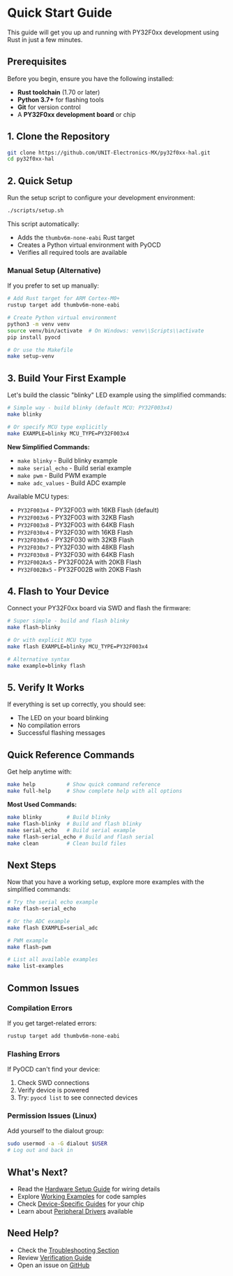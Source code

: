 # Quick Start Guide

This guide will get you up and running with PY32F0xx development using Rust in just a few minutes.

## Prerequisites

Before you begin, ensure you have the following installed:

- **Rust toolchain** (1.70 or later)
- **Python 3.7+** for flashing tools
- **Git** for version control
- A **PY32F0xx development board** or chip

## 1. Clone the Repository

```bash
git clone https://github.com/UNIT-Electronics-MX/py32f0xx-hal.git
cd py32f0xx-hal
```

## 2. Quick Setup

Run the setup script to configure your development environment:

```bash
./scripts/setup.sh
```

This script automatically:
- Adds the `thumbv6m-none-eabi` Rust target
- Creates a Python virtual environment with PyOCD
- Verifies all required tools are available

### Manual Setup (Alternative)

If you prefer to set up manually:

```bash
# Add Rust target for ARM Cortex-M0+
rustup target add thumbv6m-none-eabi

# Create Python virtual environment
python3 -m venv venv
source venv/bin/activate  # On Windows: venv\\Scripts\\activate
pip install pyocd

# Or use the Makefile
make setup-venv
```

## 3. Build Your First Example

Let's build the classic "blinky" LED example using the simplified commands:

```bash
# Simple way - build blinky (default MCU: PY32F003x4)
make blinky

# Or specify MCU type explicitly
make EXAMPLE=blinky MCU_TYPE=PY32F003x4
```

**New Simplified Commands:**
- `make blinky` - Build blinky example
- `make serial_echo` - Build serial example
- `make pwm` - Build PWM example
- `make adc_values` - Build ADC example

Available MCU types:
- `PY32F003x4` - PY32F003 with 16KB Flash (default)
- `PY32F003x6` - PY32F003 with 32KB Flash
- `PY32F003x8` - PY32F003 with 64KB Flash
- `PY32F030x4` - PY32F030 with 16KB Flash
- `PY32F030x6` - PY32F030 with 32KB Flash
- `PY32F030x7` - PY32F030 with 48KB Flash  
- `PY32F030x8` - PY32F030 with 64KB Flash
- `PY32F002Ax5` - PY32F002A with 20KB Flash
- `PY32F002Bx5` - PY32F002B with 20KB Flash

## 4. Flash to Your Device

Connect your PY32F0xx board via SWD and flash the firmware:

```bash
# Super simple - build and flash blinky
make flash-blinky

# Or with explicit MCU type
make flash EXAMPLE=blinky MCU_TYPE=PY32F003x4

# Alternative syntax
make example=blinky flash
```

## 5. Verify It Works

If everything is set up correctly, you should see:
- The LED on your board blinking
- No compilation errors
- Successful flashing messages

## Quick Reference Commands

Get help anytime with:

```bash
make help          # Show quick command reference
make full-help     # Show complete help with all options
```

**Most Used Commands:**
```bash
make blinky        # Build blinky
make flash-blinky  # Build and flash blinky
make serial_echo   # Build serial example
make flash-serial_echo # Build and flash serial
make clean         # Clean build files
```

## Next Steps

Now that you have a working setup, explore more examples with the simplified commands:

```bash
# Try the serial echo example
make flash-serial_echo

# Or the ADC example  
make flash EXAMPLE=serial_adc

# PWM example
make flash-pwm

# List all available examples
make list-examples
```

## Common Issues

### Compilation Errors
If you get target-related errors:
```bash
rustup target add thumbv6m-none-eabi
```

### Flashing Errors
If PyOCD can't find your device:
1. Check SWD connections
2. Verify device is powered
3. Try: `pyocd list` to see connected devices

### Permission Issues (Linux)
Add yourself to the dialout group:
```bash
sudo usermod -a -G dialout $USER
# Log out and back in
```

## What's Next?

- Read the [Hardware Setup Guide](./hardware-setup.md) for wiring details
- Explore [Working Examples](../examples/blinky.md) for code samples
- Check [Device-Specific Guides](../devices/py32f003-guide.md) for your chip
- Learn about [Peripheral Drivers](../peripherals/gpio.md) available

## Need Help?

- Check the [Troubleshooting Section](../troubleshooting/build.md)
- Review [Verification Guide](../troubleshooting/verification.md) 
- Open an issue on [GitHub](https://github.com/UNIT-Electronics-MX/py32f0xx-hal/issues)
